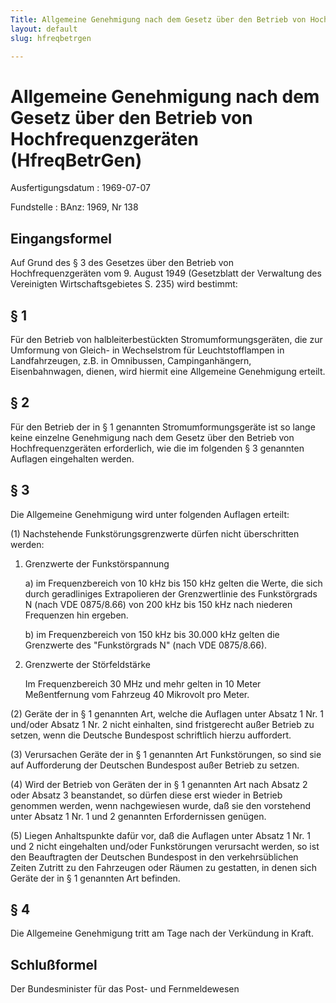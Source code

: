 ```yaml
---
Title: Allgemeine Genehmigung nach dem Gesetz über den Betrieb von Hochfrequenzgeräten
layout: default
slug: hfreqbetrgen

---
```


# Allgemeine Genehmigung nach dem Gesetz über den Betrieb von Hochfrequenzgeräten (HfreqBetrGen)

Ausfertigungsdatum
:   1969-07-07

Fundstelle
:   BAnz: 1969, Nr 138



## Eingangsformel

Auf Grund des § 3 des Gesetzes über den Betrieb von
Hochfrequenzgeräten vom 9. August 1949 (Gesetzblatt der Verwaltung des
Vereinigten Wirtschaftsgebietes S. 235) wird bestimmt:


## § 1

Für den Betrieb von halbleiterbestückten Stromumformungsgeräten, die
zur Umformung von Gleich- in Wechselstrom für Leuchtstofflampen in
Landfahrzeugen, z.B. in Omnibussen, Campinganhängern, Eisenbahnwagen,
dienen, wird hiermit eine Allgemeine Genehmigung erteilt.


## § 2

Für den Betrieb der in § 1 genannten Stromumformungsgeräte ist so
lange keine einzelne Genehmigung nach dem Gesetz über den Betrieb von
Hochfrequenzgeräten erforderlich, wie die im folgenden § 3 genannten
Auflagen eingehalten werden.


## § 3

Die Allgemeine Genehmigung wird unter folgenden Auflagen erteilt:

(1) Nachstehende Funkstörungsgrenzwerte dürfen nicht überschritten
werden:

1.  Grenzwerte der Funkstörspannung

    a)  im Frequenzbereich von 10 kHz bis 150 kHz gelten die Werte, die sich
        durch geradliniges Extrapolieren der Grenzwertlinie des Funkstörgrads
        N (nach VDE 0875/8.66) von 200 kHz bis 150 kHz nach niederen
        Frequenzen hin ergeben.


    b)  im Frequenzbereich von 150 kHz bis 30.000 kHz gelten die Grenzwerte
        des "Funkstörgrads N" (nach VDE 0875/8.66).





2.  Grenzwerte der Störfeldstärke

    Im Frequenzbereich 30 MHz und mehr gelten in 10 Meter Meßentfernung
    vom Fahrzeug 40 Mikrovolt pro Meter.




(2) Geräte der in § 1 genannten Art, welche die Auflagen unter Absatz
1 Nr. 1 und/oder Absatz 1 Nr. 2 nicht einhalten, sind fristgerecht
außer Betrieb zu setzen, wenn die Deutsche Bundespost schriftlich
hierzu auffordert.

(3) Verursachen Geräte der in § 1 genannten Art Funkstörungen, so sind
sie auf Aufforderung der Deutschen Bundespost außer Betrieb zu setzen.

(4) Wird der Betrieb von Geräten der in § 1 genannten Art nach Absatz
2 oder Absatz 3 beanstandet, so dürfen diese erst wieder in Betrieb
genommen werden, wenn nachgewiesen wurde, daß sie den vorstehend unter
Absatz 1 Nr. 1 und 2 genannten Erfordernissen genügen.

(5) Liegen Anhaltspunkte dafür vor, daß die Auflagen unter Absatz 1
Nr. 1 und 2 nicht eingehalten und/oder Funkstörungen verursacht
werden, so ist den Beauftragten der Deutschen Bundespost in den
verkehrsüblichen Zeiten Zutritt zu den Fahrzeugen oder Räumen zu
gestatten, in denen sich Geräte der in § 1 genannten Art befinden.


## § 4

Die Allgemeine Genehmigung tritt am Tage nach der Verkündung in Kraft.


## Schlußformel

Der Bundesminister für das Post- und Fernmeldewesen

